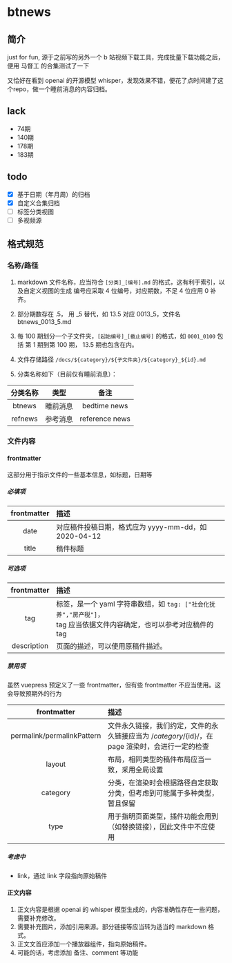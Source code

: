 # btnews

## 简介
just for fun, 源于之前写的另外一个 b 站视频下载工具，完成批量下载功能之后，便用 马督工 的合集测试了一下

又恰好在看到 openai 的开源模型 whisper，发现效果不错，便花了点时间建了这个repo，做一个睡前消息的内容归档。

## lack
- 74期
- 140期
- 178期
- 183期
## todo

- [x] 基于日期（年月周）的归档
- [x] 自定义合集归档
- [ ] 标签分类视图
- [ ] 多视频源

## 格式规范
### 名称/路径
1. markdown 文件名称，应当符合 `[分类]_[编号].md` 的格式，这有利于索引，以及自定义视图的生成
    编号应采取 4 位编号，对应期数，不足 4 位应用 0 补齐。
2. 部分期数存在 .5， 用 _5 替代，如 13.5 对应 0013_5，文件名 btnews_0013_5.md

3. 每 100 期划分一个子文件夹，`[起始编号]_[截止编号]` 的格式，如 `0001_0100` 包括 第 1 期到第 100 期， 13.5 期也包含在内。

5. 文件存储路径 `/docs/${category}/${子文件夹}/${category}_${id}.md`

6. 分类名称如下（目前仅有睡前消息）：

|   分类名称    |  类型   |       备注       |
   |:---------:|:-----:|:--------------:|
|  btnews   | 睡前消息  |  bedtime news  |
|  refnews  | 参考消息  | reference news |

### 文件内容

#### frontmatter
这部分用于指示文件的一些基本信息，如标题，日期等

##### 必填项

| frontmatter | 描述                                    |
|:-----------:|:--------------------------------------|
|    date     | 对应稿件投稿日期，格式应为 yyyy-mm-dd，如 2020-04-12 |
|    title    | 稿件标题                                  |

##### 可选项

| frontmatter | 描述                                                                            |
|:-----------:|:------------------------------------------------------------------------------|
|     tag     | 标签，是一个 yaml 字符串数组，如 `tag: ["社会化抚养","房产税"]`，<br/>tag 应当依据文件内容确定，也可以参考对应稿件的 tag |
| description | 页面的描述，可以使用原稿件描述。                                                              |

##### 禁用项
虽然 vuepress 预定义了一些 frontmatter，但有些 frontmatter 不应当使用。这会导致预期外的行为

|        frontmatter         | 描述                                                             |
|:--------------------------:|:---------------------------------------------------------------|
| permalink/permalinkPattern | 文件永久链接，我们约定，文件的永久链接应当为 /${category}/${id}/，在 page 渲染时，会进行一定的检查 |
|           layout           | 布局，相同类型的稿件布局应当一致，采用全局设置                                        |
|          category          | 分类，在渲染时会根据路径自定获取分类，但考虑到可能属于多种类型，暂且保留                           |
|            type            | 用于指明页面类型，插件功能会用到（如替换链接），因此文件中不应使用                              |

##### 考虑中
- link，通过 link 字段指向原始稿件

#### 正文内容
1. 正文内容是根据 openai 的 whisper 模型生成的，内容准确性存在一些问题，需要补充修改。
2. 需要补充图片，添加引用来源。部分链接等应当转为适当的 markdown 格式。
3. 正文文首应添加一个播放器组件，指向原始稿件。
4. 可能的话，考虑添加 备注、comment 等功能
